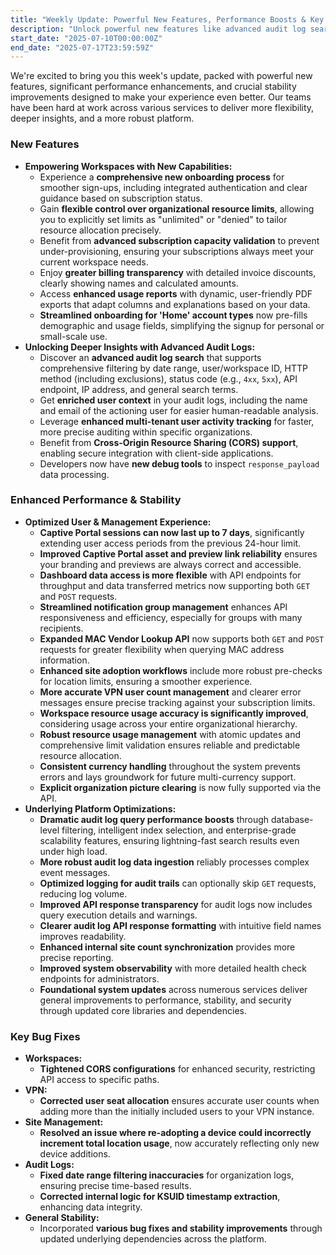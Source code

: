 ```yaml
---
title: "Weekly Update: Powerful New Features, Performance Boosts & Key Enhancements"
description: "Unlock powerful new features like advanced audit log search and flexible resource management. This update also delivers significant performance boosts, enhanced stability, and key bug fixes."
start_date: "2025-07-10T00:00:00Z"
end_date: "2025-07-17T23:59:59Z"
---
```


We're excited to bring you this week's update, packed with powerful new features, significant performance enhancements, and crucial stability improvements designed to make your experience even better. Our teams have been hard at work across various services to deliver more flexibility, deeper insights, and a more robust platform.

### New Features

*   **Empowering Workspaces with New Capabilities:**
    *   Experience a **comprehensive new onboarding process** for smoother sign-ups, including integrated authentication and clear guidance based on subscription status.
    *   Gain **flexible control over organizational resource limits**, allowing you to explicitly set limits as "unlimited" or "denied" to tailor resource allocation precisely.
    *   Benefit from **advanced subscription capacity validation** to prevent under-provisioning, ensuring your subscriptions always meet your current workspace needs.
    *   Enjoy **greater billing transparency** with detailed invoice discounts, clearly showing names and calculated amounts.
    *   Access **enhanced usage reports** with dynamic, user-friendly PDF exports that adapt columns and explanations based on your data.
    *   **Streamlined onboarding for 'Home' account types** now pre-fills demographic and usage fields, simplifying the signup for personal or small-scale use.
*   **Unlocking Deeper Insights with Advanced Audit Logs:**
    *   Discover an **advanced audit log search** that supports comprehensive filtering by date range, user/workspace ID, HTTP method (including exclusions), status code (e.g., `4xx`, `5xx`), API endpoint, IP address, and general search terms.
    *   Get **enriched user context** in your audit logs, including the name and email of the actioning user for easier human-readable analysis.
    *   Leverage **enhanced multi-tenant user activity tracking** for faster, more precise auditing within specific organizations.
    *   Benefit from **Cross-Origin Resource Sharing (CORS) support**, enabling secure integration with client-side applications.
    *   Developers now have **new debug tools** to inspect `response_payload` data processing.

### Enhanced Performance & Stability

*   **Optimized User & Management Experience:**
    *   **Captive Portal sessions can now last up to 7 days**, significantly extending user access periods from the previous 24-hour limit.
    *   **Improved Captive Portal asset and preview link reliability** ensures your branding and previews are always correct and accessible.
    *   **Dashboard data access is more flexible** with API endpoints for throughput and data transferred metrics now supporting both `GET` and `POST` requests.
    *   **Streamlined notification group management** enhances API responsiveness and efficiency, especially for groups with many recipients.
    *   **Expanded MAC Vendor Lookup API** now supports both `GET` and `POST` requests for greater flexibility when querying MAC address information.
    *   **Enhanced site adoption workflows** include more robust pre-checks for location limits, ensuring a smoother experience.
    *   **More accurate VPN user count management** and clearer error messages ensure precise tracking against your subscription limits.
    *   **Workspace resource usage accuracy is significantly improved**, considering usage across your entire organizational hierarchy.
    *   **Robust resource usage management** with atomic updates and comprehensive limit validation ensures reliable and predictable resource allocation.
    *   **Consistent currency handling** throughout the system prevents errors and lays groundwork for future multi-currency support.
    *   **Explicit organization picture clearing** is now fully supported via the API.
*   **Underlying Platform Optimizations:**
    *   **Dramatic audit log query performance boosts** through database-level filtering, intelligent index selection, and enterprise-grade scalability features, ensuring lightning-fast search results even under high load.
    *   **More robust audit log data ingestion** reliably processes complex event messages.
    *   **Optimized logging for audit trails** can optionally skip `GET` requests, reducing log volume.
    *   **Improved API response transparency** for audit logs now includes query execution details and warnings.
    *   **Clearer audit log API response formatting** with intuitive field names improves readability.
    *   **Enhanced internal site count synchronization** provides more precise reporting.
    *   **Improved system observability** with more detailed health check endpoints for administrators.
    *   **Foundational system updates** across numerous services deliver general improvements to performance, stability, and security through updated core libraries and dependencies.

### Key Bug Fixes

*   **Workspaces:**
    *   **Tightened CORS configurations** for enhanced security, restricting API access to specific paths.
*   **VPN:**
    *   **Corrected user seat allocation** ensures accurate user counts when adding more than the initially included users to your VPN instance.
*   **Site Management:**
    *   **Resolved an issue where re-adopting a device could incorrectly increment total location usage**, now accurately reflecting only new device additions.
*   **Audit Logs:**
    *   **Fixed date range filtering inaccuracies** for organization logs, ensuring precise time-based results.
    *   **Corrected internal logic for KSUID timestamp extraction**, enhancing data integrity.
*   **General Stability:**
    *   Incorporated **various bug fixes and stability improvements** through updated underlying dependencies across the platform.
